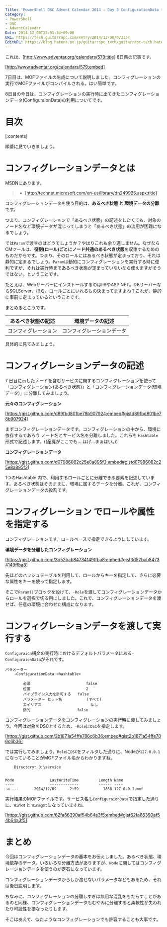 ```yaml
---
Title: 'PowerShell DSC Advent Calendar 2014 : Day 8 ConfigurationData を使ったロールや属性の指定'
Category:
- PowerShell
- DSC
- AdventCalendar
Date: 2014-12-08T23:51:34+09:00
URL: https://tech.guitarrapc.com/entry/2014/12/08/023134
EditURL: https://blog.hatena.ne.jp/guitarrapc_tech/guitarrapc-tech.hatenablog.com/atom/entry/8454420450075212894
---
```


これは、[http://www.adventar.org/calendars/579:title] 8日目の記事です。

[http://www.adventar.org/calendars/579:embed]

7日目は、MOFファイルの生成について説明しました。コンフィグレーションの実行でMOFファイルがコンパイルされる。はい簡単です。

8日目の今日は、コンフィグレーションの実行時に出てきたコンフィグレーションデータ(ConfiguraionData)の利用についてです。

# 目次

[:contents]

順番に見ていきましょう。

# コンフィグレーションデータとは

MSDNにあります。

> - [http://technet.microsoft.com/en-us/library/dn249925.aspx:title]

コンフィグレーションデータを使う目的は、**あるべき状態 と 環境データの分離**です。

つまり、コンフィグレーションで「あるべき状態」の記述をしたくても、対象のノード名など環境データが混じってしまうと「あるべき状態」の流用が困難になるでしょう。

では```Param```で渡すのはどうでしょうか？やはりこれも余り適しません。なぜならCMツールは、**役割(ロール)ごとにノード共通のあるべき状態**を収束するためのものだからです。つまり、そのロールにはあるべき状態が定まっており、それは静的に定まるでしょう。```Param```は動的にコンフィグレーションを実行する時に便利ですが、それは実行時まであるべき状態が定まっていないなら使えますがそうではない。ということです。

たとえば、WebサーバーにインストールするのはIISやASP.NET。DBサーバーならSQLServer。ほら、ロールごとにいれるもの決まってますよね？これが、静的に事前に定まっているということです。

まとめるとこうです。

あるべき状態の記述|環境データの記述
----|----
コンフィグレーション |コンフィグレーションデータ

具体的に見てみましょう。

# コンフィグレーションデータの記述

7 日目に示したノードを含むサービスに関するコンフィグレーションを使って「コンフィグレーション(あるべき状態)」と「コンフィグレーションデータ(環境データ)」に分離してみましょう。

**元々のコンフィグレーション**

[https://gist.github.com/d89fbd801be78b907924:embed#gistd89fbd801be78b907924]


まずコンフィグレーションデータです。コンフィグレーションの中から、環境に依存するであろう ノード名とサービス名を分離しました。これらを ```Hashtable```形式で記述します。((産廃がここでも....ほげ...まぁはい。))

**コンフィグレーションデータ**

[https://gist.github.com/d07986082c25e8a895f3:embed#gistd07986082c25e8a895f3]

1つのHashtable 内で、利用するロールごとに分離できる要素を記述しています。あるべき状態はそのままに、環境に属するデータを分離。これが、コンフィグレーションデータの役割です。

# コンフィグレーション でロールや属性を指定する

コンフィグレーションです。ロールベースで指定できるようにしています。

**環境データを分離したコンフィグレーション**

[https://gist.github.com/3d52bab84734149ffba8:embed#gist3d52bab84734149ffba8]

先ほどのハッシュテーブルを利用して、ロールからキーを指定して、さらに必要な属性をキーを使って指定します。

そこで```Param()```ブロックを設けて、```-Role```を渡してコンフィグレーションデータからロールを選択で切る用にしました。これで、コンフィグレーションデータを渡せば、任意の環境に合わせた構成になります。

# コンフィグレーションデータを渡して実行する

```Configuraion```構文の実行時におけるデフォルトパラメータにある```-ConfiguraionData```がそれです。

```
パラメーター
    -ConfigurationData <hashtable>
        
        必須                         false
        位置                         2
        パイプライン入力を許可する   false
        パラメーター セット名           (すべて)
        エイリアス                      なし
        動的                     false
```

コンフィグレーションデータをコンフィグレーションの実行時に渡してみましょう。今回は対象をDSCとするため、```-Role```に```DSC```を指定します。

[https://gist.github.com/2b1871a54ffe786c6b36:embed#gist2b1871a54ffe786c6b36]


では実行してみましょう。```Role```に```DSC```をフィルタした通りに、Nodeが```127.0.0.1```になっていることがMOFファイル名からわかりますね。

```
    Directory: D:\service


Mode                LastWriteTime         Length Name                                   
----                -------------         ------ ----                                   
-a----       2014/12/09      2:59           1858 127.0.0.1.mof  
```

実行結果のMOFファイルです。サービス名も```ConfiguraionData```で指定した通りに、```WinRM``` と ```Winmgmt```になっていますね。

[https://gist.github.com/62fa66390af54b64a3f5:embed#gist62fa66390af54b64a3f5]

# まとめ

今回はコンフィグレーションデータの基本をお伝えしました。あるべき状態、環境依存のデータ。いろいろな分離方法がありますが、```Node```に関してはコンフィグレーションデータを使うのが定石になっています。

コンフィグレーションデータからしか渡せないパラメータなどもあるため、それは後日説明します。

ちなみに、コンフィグレーションの分離しすぎは無用な混乱をもたらすことがあるのと同様、コンフィグレーションデータもむやみに分離すると柔軟性が失われたり可読性を損なったりします。

そこはあえて、似たようなコンフィグレーションでも許容することも大事です。
